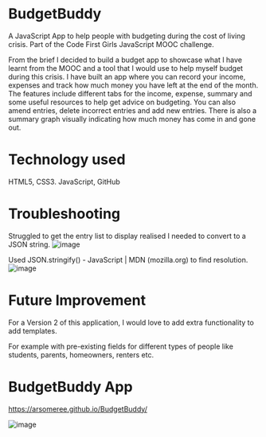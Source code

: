 # BudgetBuddy
A JavaScript App to help people with budgeting during the cost of living crisis. Part of the Code First Girls JavaScript MOOC challenge.

From the brief I decided to build a budget app to showcase what I have learnt from the MOOC and a tool that I would use to help myself budget during this crisis.
I have built an app where you can record your income, expenses and track how much money you have left at the end of the month.
The features include different tabs for the income, expense, summary and some useful resources to help get advice on budgeting. 
You can also amend entries, delete incorrect entries and add new entries.
There is also a summary graph visually indicating how much money has come in and gone out.



# Technology used
HTML5, CSS3. JavaScript, GitHub

# Troubleshooting
Struggled to get the entry list to display realised I needed to convert to a JSON string.
![image](https://github.com/Arsomeree/BudgetBuddy/assets/33703509/ffc7c306-59c0-4a45-87bd-e1cecb4e666e)

Used JSON.stringify() - JavaScript | MDN (mozilla.org) to find resolution.
![image](https://github.com/Arsomeree/BudgetBuddy/assets/33703509/2384b55b-068b-4821-a1b8-d1b2b254ecef)




# Future Improvement

For a Version 2 of this application, I would love to add extra functionality to add templates.

For example with  pre-existing fields for different types of people like students, parents, homeowners, renters etc.


# BudgetBuddy App
https://arsomeree.github.io/BudgetBuddy/

![image](https://github.com/Arsomeree/BudgetBuddy/assets/33703509/af86e64b-c80f-4981-a959-9fb292766fcf)



